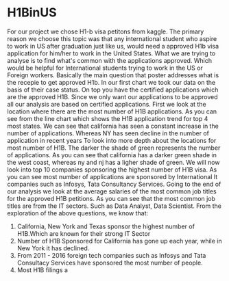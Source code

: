 # H1BinUS
For our project we chose H1-b visa petitons from kaggle. The primary reason we choose this topic was that any international student who aspire to work in US after graduation just like us, would need a approved H1b visa application for him/her to work in the United States. 
What we are trying to analyse is to find what's common with the applications approved. Which would be helpful for International students trying to work in the US or Foreign workers.
Basically the main question that poster addresses what is the recepie to get approved H1b. In our first chart we took our data on the basis of their case status. On top you have the certified applications which are the approved H1B.  Since we only want our applications to be approved all our analysis are based on certified applications. 
First we look at the location where there are the most number of H1B applications. As you can see from the line chart which shows the H1B application trend for top 4 most states. We can see that california has seen a constant increase in the number of applications. Whereas NY has seen decline in the number of application in recent years
To look into more depth about the locations for most number of H1B. The darker the shade of green represents the number of applications. As you can see that california has a darker green shade in the west coast, whereas ny and nj has a ligher shade of green. 
We will now look into top 10 companies sponsoring the highest number of H1B visa. As you can see most number of applications are sponsored by International It companies such as Infosys, Tata Consultancy Services. 
Going to the end of our analysis we look at the average salaries of the most common job titles for the approved H1B petitions. As you can see that the most common job titles are from the IT sectors. Such as Data Analyst, Data Scientist. 
From the exploration of the above questions, we know that:
1) California, New York and Texas sponsor the highest number of H1B.Which are known for their strong IT Sector 
2) Number of H1B Sponsored for California has gone up each year, while in New York it has declined. 
2) From 2011 - 2016 foreign tech companies such as Infosys  and Tata Consultacy Services have sponsored the most number of people. 
3) Most H1B filings a
